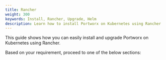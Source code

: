 ```yaml
---
title: Rancher
weight: 300
keywords: Install, Rancher, Upgrade, Helm
description: Learn how to install Portworx on Kubernetes using Rancher
---
```


This guide shows how you can easily install and upgrade Portworx on Kubernetes using Rancher.

Based on your requirement, proceed to one of the below sections:

